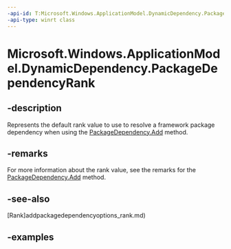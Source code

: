 ```yaml
---
-api-id: T:Microsoft.Windows.ApplicationModel.DynamicDependency.PackageDependencyRank
-api-type: winrt class
---
```


# Microsoft.Windows.ApplicationModel.DynamicDependency.PackageDependencyRank

<!--
public static class PackageDependencyRank
-->


## -description

Represents the default rank value to use to resolve a framework package dependency when using the [PackageDependency.Add](packagedependency_add_1022868492.md) method.

## -remarks

For more information about the rank value, see the remarks for the [PackageDependency.Add](packagedependency_add_1022868492.md) method.

## -see-also

[Rank]addpackagedependencyoptions_rank.md)

## -examples
